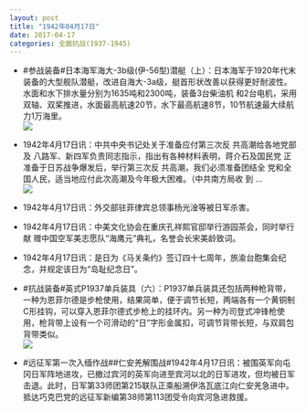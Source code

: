 ```yaml
---
layout: post
title: "1942年04月17日"
date: 2017-04-17
categories: 全面抗战(1937-1945)
---
```


<meta name="referrer" content="no-referrer" />

- #参战装备#日本海军海大-3b级(伊-56型)潜艇（上）：日本海军于1920年代末装备的大型舰队潜艇，改进自海大-3a级，艇首形状改善以获得更好耐波性。水面和水下排水量分别为1635吨和2300吨，装备3台柴油机 和2台电机，采用双轴、双桨推进，水面最高航速20节，水下最高航速8节，10节航速最大续航力1万海里。 <br/><img src="https://wx2.sinaimg.cn/large/aca367d8ly1feq0tcrw9cj20qd0awjut.jpg" />

- 1942年4月17日讯：中共中央书记处关于准备应付第三次反 共高潮给各地党部及 八路军、新四军负责同志指示，指出有各种材料表明，蒋介石及国民党 正准备于日苏战争爆发后，举行第三次反 共高潮，我们必须准备团结全 党和全国人民，适当地应付此次高潮及今年极大困难。（中共南方局收 到 ... <br/><img src="https://wx2.sinaimg.cn/large/aca367d8ly1fepxf7zj68j20c80aywel.jpg" />

- 1942年4月17日讯：外交部驻菲律宾总领事杨光淦等被日军杀害。 

- 1942年4月17日讯：中美文化协会在重庆孔祥熙官邸举行游园茶会，同时举行献 赠中国空军美志愿队“海鹰元”典礼，名誉会长宋美龄致词。 

- 1942年4月17日讯：是日为《马关条约》签订四十七周年，旅渝台胞集会纪 念，并规定该日为“岛耻纪念日”。 

- #抗战装备#英式P1937单兵装具（六）：P1937单兵装具还包括两种枪背带，一种为恩菲尔德是步枪使用，结果简单，便于调节长短，两端各有一个黄铜制C形挂钩，可以穿入恩菲尔德式步枪上的挂环内。另一种为司登式冲锋枪使用，枪背带上设有一个可滑动的“日”字形金属扣，可调节背带长短，与双肩包背带类似。 <br/><img src="https://wx3.sinaimg.cn/large/aca367d8ly1fepg2kh552j209r0mm0vn.jpg" />

- #远征军第一次入缅作战##仁安羌解围战#1942年4月17日讯：被围英军向屯冈日军阵地进攻，已撤过宾河的英军向进至宾河以北的日军进攻，但均被日军击退。此时，日军第33师团第215联队正乘船溯伊洛瓦底江向仁安羌急进中。抵达巧克巴党的远征军新编第38师第113团受令向宾河急进救援。 

